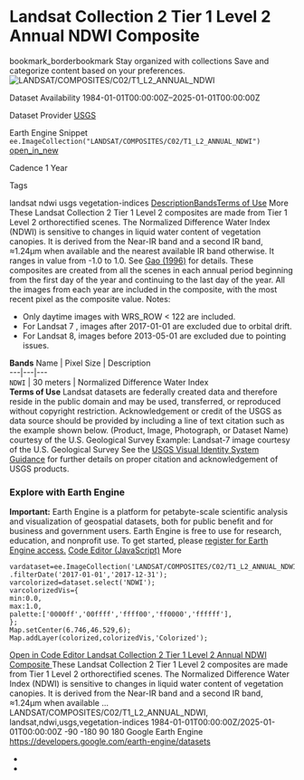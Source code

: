  
#  Landsat Collection 2 Tier 1 Level 2 Annual NDWI Composite 
bookmark_borderbookmark Stay organized with collections  Save and categorize content based on your preferences.
![LANDSAT/COMPOSITES/C02/T1_L2_ANNUAL_NDWI](https://developers.google.com/earth-engine/datasets/images/LANDSAT/LANDSAT_COMPOSITES_C02_T1_L2_ANNUAL_NDWI_sample.png) 

Dataset Availability
    1984-01-01T00:00:00Z–2025-01-01T00:00:00Z 

Dataset Provider
     [ USGS ](https://landsat.usgs.gov/) 

Earth Engine Snippet
     `    ee.ImageCollection("LANDSAT/COMPOSITES/C02/T1_L2_ANNUAL_NDWI")   ` [ open_in_new ](https://code.earthengine.google.com/?scriptPath=Examples:Datasets/LANDSAT/LANDSAT_COMPOSITES_C02_T1_L2_ANNUAL_NDWI) 

Cadence
    1 Year 

Tags
    
landsat
ndwi
usgs
vegetation-indices
[Description](https://developers.google.com/earth-engine/datasets/catalog/LANDSAT_COMPOSITES_C02_T1_L2_ANNUAL_NDWI#description)[Bands](https://developers.google.com/earth-engine/datasets/catalog/LANDSAT_COMPOSITES_C02_T1_L2_ANNUAL_NDWI#bands)[Terms of Use](https://developers.google.com/earth-engine/datasets/catalog/LANDSAT_COMPOSITES_C02_T1_L2_ANNUAL_NDWI#terms-of-use) More
These Landsat Collection 2 Tier 1 Level 2 composites are made from Tier 1 Level 2 orthorectified scenes.
The Normalized Difference Water Index (NDWI) is sensitive to changes in liquid water content of vegetation canopies. It is derived from the Near-IR band and a second IR band, ≈1.24μm when available and the nearest available IR band otherwise. It ranges in value from -1.0 to 1.0. See [Gao (1996)](https://www.sciencedirect.com/science/article/pii/S0034425796000673) for details.
These composites are created from all the scenes in each annual period beginning from the first day of the year and continuing to the last day of the year. All the images from each year are included in the composite, with the most recent pixel as the composite value.
Notes:
  * Only daytime images with WRS_ROW < 122 are included.
  * For Landsat 7 , images after 2017-01-01 are excluded due to orbital drift.
  * For Landsat 8, images before 2013-05-01 are excluded due to pointing issues.


**Bands**
Name | Pixel Size | Description  
---|---|---  
`NDWI` |  30 meters  | Normalized Difference Water Index  
**Terms of Use**
Landsat datasets are federally created data and therefore reside in the public domain and may be used, transferred, or reproduced without copyright restriction.
Acknowledgement or credit of the USGS as data source should be provided by including a line of text citation such as the example shown below.
(Product, Image, Photograph, or Dataset Name) courtesy of the U.S. Geological Survey
Example: Landsat-7 image courtesy of the U.S. Geological Survey
See the [USGS Visual Identity System Guidance](https://www.usgs.gov/information-policies-and-instructions/usgs-visual-identity-system) for further details on proper citation and acknowledgement of USGS products.
### Explore with Earth Engine
**Important:** Earth Engine is a platform for petabyte-scale scientific analysis and visualization of geospatial datasets, both for public benefit and for business and government users. Earth Engine is free to use for research, education, and nonprofit use. To get started, please [register for Earth Engine access.](https://console.cloud.google.com/earth-engine)
[Code Editor (JavaScript)](https://developers.google.com/earth-engine/datasets/catalog/LANDSAT_COMPOSITES_C02_T1_L2_ANNUAL_NDWI#code-editor-javascript-sample) More
```
vardataset=ee.ImageCollection('LANDSAT/COMPOSITES/C02/T1_L2_ANNUAL_NDWI')
.filterDate('2017-01-01','2017-12-31');
varcolorized=dataset.select('NDWI');
varcolorizedVis={
min:0.0,
max:1.0,
palette:['0000ff','00ffff','ffff00','ff0000','ffffff'],
};
Map.setCenter(6.746,46.529,6);
Map.addLayer(colorized,colorizedVis,'Colorized');
```
[ Open in Code Editor ](https://code.earthengine.google.com/?scriptPath=Examples:Datasets/LANDSAT/LANDSAT_COMPOSITES_C02_T1_L2_ANNUAL_NDWI)
[ Landsat Collection 2 Tier 1 Level 2 Annual NDWI Composite ](https://developers.google.com/earth-engine/datasets/catalog/LANDSAT_COMPOSITES_C02_T1_L2_ANNUAL_NDWI)
These Landsat Collection 2 Tier 1 Level 2 composites are made from Tier 1 Level 2 orthorectified scenes. The Normalized Difference Water Index (NDWI) is sensitive to changes in liquid water content of vegetation canopies. It is derived from the Near-IR band and a second IR band, ≈1.24μm when available …
LANDSAT/COMPOSITES/C02/T1_L2_ANNUAL_NDWI, landsat,ndwi,usgs,vegetation-indices 
1984-01-01T00:00:00Z/2025-01-01T00:00:00Z
-90 -180 90 180 
Google Earth Engine
https://developers.google.com/earth-engine/datasets
  * [ ](https://doi.org/https://landsat.usgs.gov/)
  * [ ](https://doi.org/https://developers.google.com/earth-engine/datasets/catalog/LANDSAT_COMPOSITES_C02_T1_L2_ANNUAL_NDWI)


